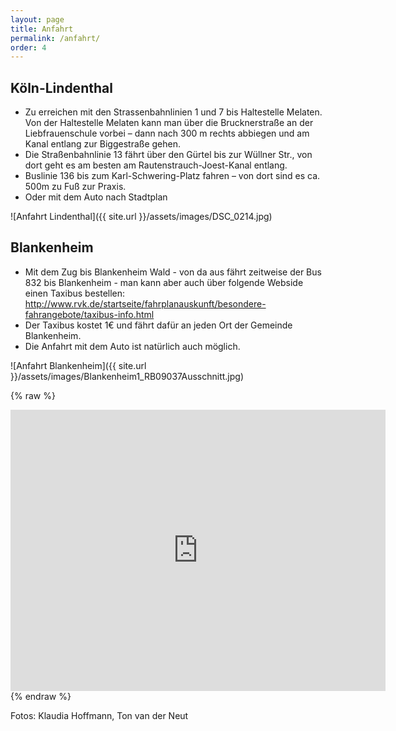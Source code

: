 ```yaml
---
layout: page
title: Anfahrt
permalink: /anfahrt/
order: 4
---
```


## Köln-Lindenthal

 - Zu erreichen mit den Strassenbahnlinien 1 und 7 bis Haltestelle Melaten. Von der Haltestelle Melaten kann man über die Brucknerstraße an der Liebfrauenschule vorbei – dann nach 300 m rechts abbiegen und am Kanal entlang zur Biggestraße gehen.
 - Die Straßenbahnlinie 13 fährt über den Gürtel bis zur Wüllner Str., von dort geht es am besten am Rautenstrauch-Joest-Kanal entlang.
 - Buslinie 136 bis zum Karl-Schwering-Platz fahren – von dort sind es ca. 500m zu Fuß zur Praxis.
 - Oder mit dem Auto nach Stadtplan

![Anfahrt Lindenthal]({{ site.url }}/assets/images/DSC_0214.jpg)


## Blankenheim

 - Mit dem Zug bis Blankenheim Wald - von da aus fährt zeitweise der Bus 832 bis Blankenheim - man kann aber auch über folgende Webside einen Taxibus bestellen:
http://www.rvk.de/startseite/fahrplanauskunft/besondere-fahrangebote/taxibus-info.html
 - Der Taxibus kostet 1€ und fährt dafür an jeden Ort der Gemeinde Blankenheim.
 - Die Anfahrt mit dem Auto ist natürlich auch möglich.

![Anfahrt Blankenheim]({{ site.url }}/assets/images/Blankenheim1_RB09037Ausschnitt.jpg)

{% raw %}
<iframe src="https://www.google.com/maps/embed?pb=!1m18!1m12!1m3!1d12084.130096763982!2d6.670900860247663!3d50.452733442047595!2m3!1f0!2f0!3f0!3m2!1i1024!2i768!4f13.1!3m3!1m2!1s0x47bfa720cd670d29%3A0x69b58eb0f389adf6!2sEichergasse%2024%2C%2053945%20Blankenheim!5e0!3m2!1sen!2sde!4v1578562944912!5m2!1sen!2sde" width="600" height="450" frameborder="0" style="border:0;" allowfullscreen=""></iframe>
{% endraw %}

Fotos: Klaudia Hoffmann, Ton van der Neut
